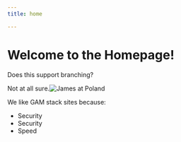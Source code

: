 ```yaml
---
title: home

---
```

# Welcome to the Homepage!

Does this support branching?

Not at all sure.![James at Poland](/uploads/shaw_1.jpg "Poland")

We like GAM stack sites because:

* Security
* Security
* Speed